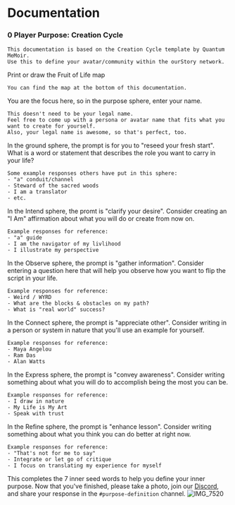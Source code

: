 # Documentation
### 0 Player Purpose: Creation Cycle
```
This documentation is based on the Creation Cycle template by Quantum MeMoir. 
Use this to define your avatar/community within the ourStory network. 
```

Print or draw the Fruit of Life map  
```
You can find the map at the bottom of this documentation.
```
You are the focus here, so in the purpose sphere, enter your name.
```
This doesn't need to be your legal name.
Feel free to come up with a persona or avatar name that fits what you want to create for yourself. 
Also, your legal name is awesome, so that's perfect, too.
```
In the ground sphere, the prompt is for you to "reseed your fresh start". What is a word or statement that describes the role you want to carry in your life?
```
Some example responses others have put in this sphere:
- "a" conduit/channel
- Steward of the sacred woods
- I am a translator
- etc.
```
In the Intend sphere, the promt is "clarify your desire". Consider creating an "I Am" affirmation about what you will do or create from now on.
```
Example responses for reference:
- "a" guide
- I am the navigator of my livlihood
- I illustrate my perspective
```
In the Observe sphere, the prompt is "gather information". Consider entering a question here that will help you observe how you want to flip the script in your life.
```
Example responses for reference:
- Weird / WYRD
- What are the blocks & obstacles on my path?
- What is "real world" success?
```
In the Connect sphere, the prompt is "appreciate other". Consider writing in a person or system in nature that you'll use an example for yourself.
```
Example responses for reference:
- Maya Angelou
- Ram Das
- Alan Watts
```
In the Express sphere, the prompt is "convey awareness". Consider writing something about what you will do to accomplish being the most you can be.
```
Example responses for reference:
- I draw in nature
- My Life is My Art
- Speak with trust
```
In the Refine sphere, the prompt is "enhance lesson". Consider writing something about what you think you can do better at right now.
```
Example responses for reference:
- "That's not for me to say"
- Integrate or let go of critique
- I focus on translating my experience for myself
```
This completes the 7 inner seed words to help you define your inner purpose. Now that you've finished, please take a photo, join our [Discord](https://discord.gg/NTt89gVt), and share your response in the `#purpose-definition` channel.
![IMG_7520](https://user-images.githubusercontent.com/8133349/174492599-a5939c5d-3dbb-4e54-80d8-118f3d70a309.jpeg)
